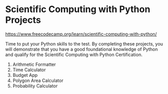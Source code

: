 # Scientific Computing with Python Projects

https://www.freecodecamp.org/learn/scientific-computing-with-python/

Time to put your Python skills to the test. By completing these projects, 
you will demonstrate that you have a good foundational knowledge of Python 
and qualify for the Scientific Computing with Python Certification.

1. Arithmetic Formatter
2. Time Calculator
3. Budget App
4. Polygon Area Calculator
5. Probability Calculator
